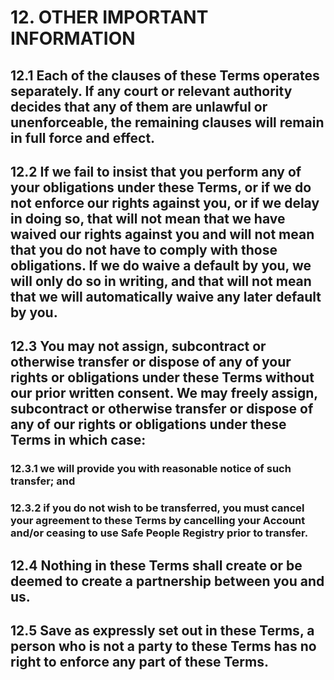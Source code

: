# 12. OTHER IMPORTANT INFORMATION

## 12.1 Each of the clauses of these Terms operates separately. If any court or relevant authority decides that any of them are unlawful or unenforceable, the remaining clauses will remain in full force and effect.

## 12.2 If we fail to insist that you perform any of your obligations under these Terms, or if we do not enforce our rights against you, or if we delay in doing so, that will not mean that we have waived our rights against you and will not mean that you do not have to comply with those obligations. If we do waive a default by you, we will only do so in writing, and that will not mean that we will automatically waive any later default by you.

## 12.3 You may not assign, subcontract or otherwise transfer or dispose of any of your rights or obligations under these Terms without our prior written consent. We may freely assign, subcontract or otherwise transfer or dispose of any of our rights or obligations under these Terms in which case:

### 12.3.1 we will provide you with reasonable notice of such transfer; and

### 12.3.2 if you do not wish to be transferred, you must cancel your agreement to these Terms by cancelling your Account and/or ceasing to use Safe People Registry prior to transfer.

## 12.4 Nothing in these Terms shall create or be deemed to create a partnership between you and us.

## 12.5 Save as expressly set out in these Terms, a person who is not a party to these Terms has no right to enforce any part of these Terms.
